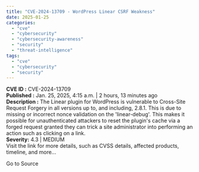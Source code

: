 ```yaml
---
title: "CVE-2024-13709 - WordPress Linear CSRF Weakness"
date: 2025-01-25
categories: 
  - "cve"
  - "cybersecurity"
  - "cybersecurity-awareness"
  - "security"
  - "threat-intelligence"
tags: 
  - "cve"
  - "cybersecurity"
  - "security"
---
```


**CVE ID :** CVE-2024-13709  
**Published :** Jan. 25, 2025, 4:15 a.m. | 2 hours, 13 minutes ago  
**Description :** The Linear plugin for WordPress is vulnerable to Cross-Site Request Forgery in all versions up to, and including, 2.8.1. This is due to missing or incorrect nonce validation on the 'linear-debug'. This makes it possible for unauthenticated attackers to reset the plugin's cache via a forged request granted they can trick a site administrator into performing an action such as clicking on a link.  
**Severity:** 4.3 | MEDIUM  
Visit the link for more details, such as CVSS details, affected products, timeline, and more...

Go to Source
